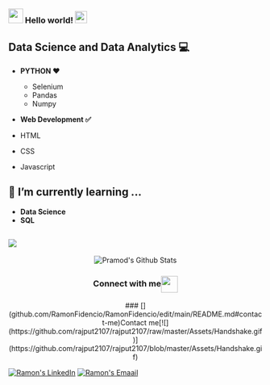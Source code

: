 ### <img src="https://github.com/rajput2107/rajput2107/blob/master/Assets/Hi.gif" width="29px"> Hello world!&nbsp;<img src="https://github.com/rajput2107/rajput2107/blob/master/Assets/Earth.gif" width="24px">


## Data Science and Data Analytics  💻

-   **PYTHON  ❤️**
    -   Selenium
    -   Pandas
    - Numpy
    
- **Web Development ✅**

-   HTML
-  CSS 
-  Javascript  

## 🌱  I’m currently learning ...

-   **Data Science**
-   **SQL**

## [![](https://raw.githubusercontent.com/rajput2107/rajput2107/master/Assets/Developer.gif)](https://raw.githubusercontent.com/rajput2107/rajput2107/master/Assets/Developer.gif)
<p align="center">
<img align="center" src="https://github-readme-stats.vercel.app/api?username=rajput2107&&show_icons=true&theme=radical" alt="Pramod's Github Stats">
</p>  

<div align="center">
  <h3 align="center">Connect with me<img align="center" src="https://github.com/rajput2107/rajput2107/blob/master/Assets/Handshake.gif" height="33px" /></h3> 
</div>
<p align="center">
### [](github.com/RamonFidencio/RamonFidencio/edit/main/README.md#contact-me)Contact me[![](https://github.com/rajput2107/rajput2107/raw/master/Assets/Handshake.gif)](https://github.com/rajput2107/rajput2107/blob/master/Assets/Handshake.gif)

 [![Ramon's LinkedIn](https://camo.githubusercontent.com/e591fde37567a32e51fb1b98924f4df8e45199dca985500749e2a9938fa3e322/68747470733a2f2f7777772e766563746f726c6f676f2e7a6f6e652f6c6f676f732f6c696e6b6564696e2f6c696e6b6564696e2d69636f6e2e737667)](https://www.linkedin.com/in/ramonfidencio/)  [![Ramon's Emaail](https://camo.githubusercontent.com/e1fb4ce58fc1074489bdbdacd0c175ffa7cbd1182ecb3ac4cb77ea8b8271288f/68747470733a2f2f7777772e766563746f726c6f676f2e7a6f6e652f6c6f676f732f676d61696c2f676d61696c2d69636f6e2e737667)](mailto:ramonfidencio@hotmail.com)
<p/>
